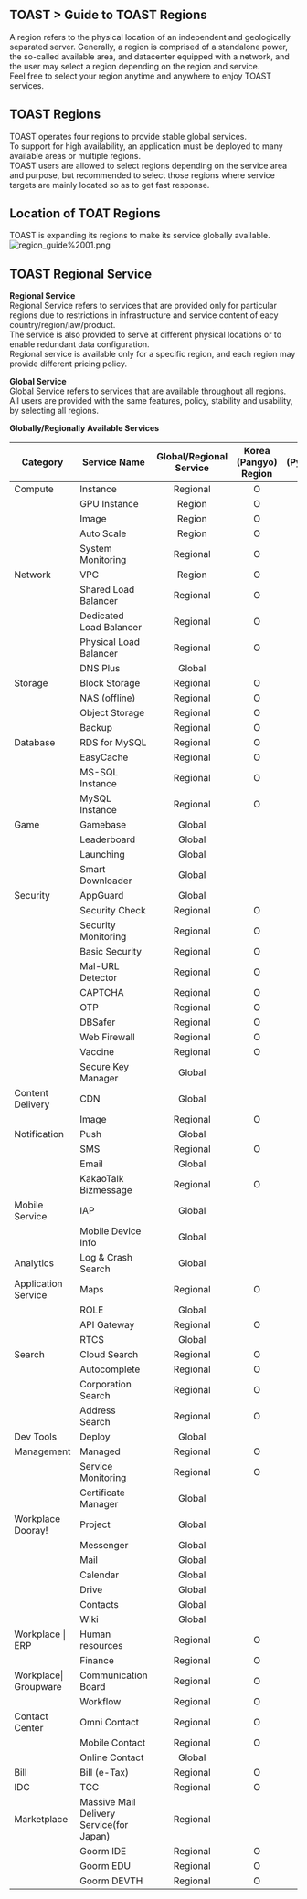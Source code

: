 ## TOAST > Guide to TOAST Regions
A region refers to the physical location of an independent and geologically separated server. 
Generally, a region is comprised of a standalone power, the so-called available area, and datacenter equipped with a network, and the user may select a region depending on the region and service. <br>
Feel free to select your region anytime and anywhere to enjoy TOAST services. 

## TOAST Regions

TOAST operates four regions to provide stable global services. <br>
To support for high availability, an application must be deployed to many available areas or multiple regions. <br>
TOAST users are allowed to select regions depending on the service area and purpose, but recommended to select those regions where service targets are mainly located so as to get fast response.   

## Location of TOAT Regions 
TOAST is expanding its regions to make its service globally available. <br> 
![region_guide%2001.png](https://static.toastoven.net/toast/region_guide/region_guide%2001.png)

## TOAST Regional Service 

**Regional Service**<br>
Regional Service refers to services that are provided only for particular regions due to restrictions in infrastructure and service content of eacy country/region/law/product. <br>
The service is also provided to serve at different physical locations or to enable redundant data configuration. <br>
Regional service is available only for a specific region, and each region may provide different pricing policy. <br>

**Global Service**<br>
Global Service refers to services that are available throughout all regions. <br>
All users are provided with the same features, policy, stability and usability, by selecting all regions. <br>

**Globally/Regionally Available Services**<br>

| Category | Service Name | Global/Regional Service | Korea (Pangyo) Region | Korea (Pyeongchon) Region | Japan (Tokyo) Region | US (California) Region |
| --- | ---- | :--------: | :-------: | :-------: | :-------: | :----------: |
| Compute | Instance | Regional | O | O | O | O |
|  | GPU Instance | Region | O |  |  |  |
|  | Image | Region | O | O | O | O |
|  | Auto Scale | Region | O | O | O | O |
|  | System Monitoring | Regional | O | O | O | O |
| Network | VPC | Region | O | O | O | O |
|  | Shared Load Balancer | Regional | O | O | O | O |
|  | Dedicated Load Balancer | Regional | O | O | O | O |
|  | Physical Load Balancer | Regional | O | O |  |  |
|  | DNS Plus | Global |  |  |  |  |
| Storage | Block Storage | Regional | O | O | O | O |
|  | NAS (offline) | Regional | O |  |  | O |
|  | Object Storage | Regional | O | O | O | O |
|  | Backup | Regional | O |  | O |  |
| Database | RDS for MySQL | Regional | O |  | O |  |
|  | EasyCache | Regional | O |  | O |  |
|  | MS-SQL Instance | Regional | O | O | O | O |
|  | MySQL Instance | Regional | O | O | O | O |
| Game | Gamebase | Global |  |  |  |  |
|  | Leaderboard | Global |  |  |  |  |
|  | Launching | Global |  |  |  |  |
|  | Smart Downloader | Global |  |  |  |  |
| Security | AppGuard | Global |  |  |  |  |
|  | Security Check | Regional | O |  |  |  |
|  | Security Monitoring | Regional | O |  |  |  |
|  | Basic Security | Regional | O |  |  |  |
|  | Mal-URL Detector | Regional | O |  |  |  |
|  | CAPTCHA | Regional | O |  |  |  |
|  | OTP | Regional | O |  |  |  |
|  | DBSafer | Regional | O |  |  |  |
|  | Web Firewall | Regional | O |  |  |  |
|  | Vaccine | Regional | O |  |  |  |
|  | Secure Key Manager | Global |  |  |  |  |
| Content Delivery | CDN | Global |  |  |  |  |
|  | Image | Regional | O |  |  |  |
| Notification | Push | Global |  |  |  |  |
|  | SMS | Regional | O |  |  |  |
|  | Email | Global |  |  |  |  |
|  | KakaoTalk Bizmessage | Regional | O |  |  |  |
| Mobile Service | IAP | Global |  |  |  |  |
|  | Mobile Device Info | Global |  |  |  |  |
| Analytics | Log & Crash Search | Global |  |  |  |  |
| Application Service | Maps | Regional | O |  |  |  |
|  | ROLE | Global |  |  |  |  |
|  | API Gateway | Regional | O |  |  |  |
|  | RTCS | Global |  |  |  |  |
| Search | Cloud Search | Regional | O |  |  |  |
|  | Autocomplete | Regional | O |  |  |  |
|  | Corporation Search | Regional | O |  |  |  |
|  | Address Search | Regional | O |  |  |  |
| Dev Tools | Deploy | Global |  |  |  |  |
| Management | Managed | Regional | O |  |  |  |
|  | Service Monitoring | Regional | O |  |  |  |
|  | Certificate Manager | Global |  |  |  |  |
| Workplace Dooray! | Project | Global |  |  |  |  |
|  | Messenger | Global |  |  |  |  |
|  | Mail | Global |  |  |  |  |
|  | Calendar | Global |  |  |  |  |
|  | Drive | Global |  |  |  |  |
|  | Contacts | Global |  |  |  |  |
|  | Wiki | Global |  |  |  |  |
| Workplace \| ERP | Human resources | Regional | O |  |  |  |
|  | Finance | Regional | O |  |  |  |
| Workplace\| Groupware | Communication Board | Regional | O |  |  |  |
|  | Workflow | Regional | O |  |  |  |
| Contact Center | Omni Contact | Regional | O |  |  |  |
|  | Mobile Contact | Regional | O |  |  |  |
|  | Online Contact | Global |  |  |  |  |
| Bill | Bill (e-Tax) | Regional | O |  |  |  |
| IDC | TCC | Regional | O |  |  |  |
| Marketplace | Massive Mail Delivery Service(for Japan) | Regional |  |  | O |  |
|  | Goorm IDE | Regional | O |  |  |  |
|  | Goorm EDU | Regional | O |  |  |  |
|  | Goorm DEVTH | Regional | O |  |  |  |
